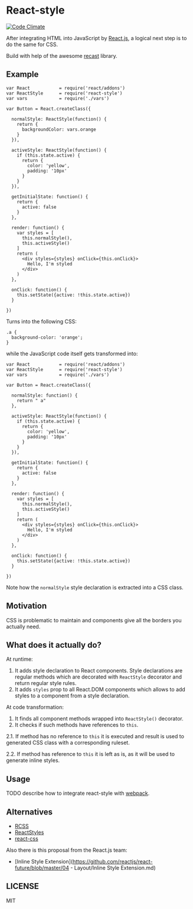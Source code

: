 React-style
===============
[![Code Climate](https://codeclimate.com/github/SanderSpies/react-style/badges/gpa.svg)](https://codeclimate.com/github/SanderSpies/react-style)

After integrating HTML into JavaScript by [React.js][], a logical next step is
to do the same for CSS.

Build with help of the awesome [recast][] library.

Example
-------

```
var React           = require('react/addons')
var ReactStyle      = require('react-style')
var vars            = require('./vars')

var Button = React.createClass({

  normalStyle: ReactStyle(function() {
    return {
      backgroundColor: vars.orange
    }
  }),

  activeStyle: ReactStyle(function() {
    if (this.state.active) {
      return {
        color: 'yellow',
        padding: '10px'
      }
    }
  }),

  getInitialState: function() {
    return {
      active: false
    }
  },

  render: function() {
    var styles = [
      this.normalStyle(),
      this.activeStyle()
    ]
    return (
      <div styles={styles} onClick={this.onClick}>
        Hello, I'm styled
      </div>
    )
  },

  onClick: function() {
    this.setState({active: !this.state.active})
  }

})
```

Turns into the following CSS:

```
.a {
  background-color: 'orange';
}
```

while the JavaScript code itself gets transformed into:
```
var React           = require('react/addons')
var ReactStyle      = require('react-style')
var vars            = require('./vars')

var Button = React.createClass({

  normalStyle: function() {
    return " a"
  },

  activeStyle: ReactStyle(function() {
    if (this.state.active) {
      return {
        color: 'yellow',
        padding: '10px'
      }
    }
  }),

  getInitialState: function() {
    return {
      active: false
    }
  },

  render: function() {
    var styles = [
      this.normalStyle(),
      this.activeStyle()
    ]
    return (
      <div styles={styles} onClick={this.onClick}>
        Hello, I'm styled
      </div>
    )
  },

  onClick: function() {
    this.setState({active: !this.state.active})
  }

})
```

Note how the `normalStyle` style declaration is extracted into a CSS class.

Motivation
----------

CSS is problematic to maintain and components give all the borders you actually
need.

What does it actually do?
-------------------------

At runtime:

1. It adds style declaration to React components. Style declarations are regular
   methods which are decorated with `ReactStyle` decorator and return
   regular style rules.
2. It adds `styles` prop to all React.DOM components which allows to add styles
   to a component from a style declaration.

At code transformation:

1. It finds all component methods wrapped into `ReactStyle()` decorator.
2. It checks if such methods have references to `this`.

  2.1. If method has no reference to `this` it is executed and result is used to
       generated CSS class with a corresponding ruleset.

  2.2. If method has reference to `this` it is left as is, as it will be used to
       generate inline styles.

Usage
-----

TODO describe how to integrate react-style with [webpack][].


Alternatives
-------------
- [RCSS](https://github.com/chenglou/rcss)
- [ReactStyles](https://github.com/hedgerwang/react-styles)
- [react-css](https://github.com/elierotenberg/react-css)

Also there is this proposal from the React.js team:

- [Inline Style Extension](https://github.com/reactjs/react-future/blob/master/04 - Layout/Inline Style Extension.md)

LICENSE
-------

MIT

[React.js]: http://github.com/facebook/react
[recast]: http://github.com/benjamn/recast
[webpack]: https://webpack.github.io
